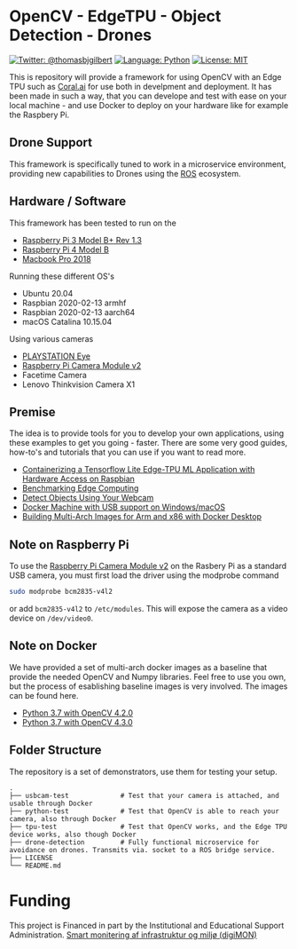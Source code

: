 # OpenCV - EdgeTPU - Object Detection - Drones

[![Twitter: @thomasbjgilbert](https://img.shields.io/badge/contact-@thomasbjgilbert-blue.svg?style=flat)](https://twitter.com/thomasbjgilbert)
[![Language: Python](https://img.shields.io/badge/lang-Python-yellow.svg?style=flat)](https://www.python.org/downloads/release/python-370/)
[![License: MIT](https://img.shields.io/badge/license-MIT-lightgrey.svg?style=flat)](http://opensource.org/licenses/MIT)

This is repository will provide a framework for using OpenCV with an Edge TPU such as [Coral.ai](https://coral.ai/products/accelerator) for use both in develpment and deployment. It has been made in such a way, that you can develope and test with ease on your local machine - and use Docker to deploy on your hardware like for example the Raspbery Pi.

## Drone Support
 This framework is specifically tuned to work in a microservice environment, providing new capabilities to Drones using the [ROS](https://robots.ros.org) ecosystem. 

## Hardware / Software
This framework has been tested to run on the
* [Raspberry Pi 3 Model B+ Rev 1.3](https://www.raspberrypi.org/products/raspberry-pi-3-model-a-plus/)
* [Raspberry Pi 4 Model B](https://www.raspberrypi.org/products/raspberry-pi-4-model-b/)
* [Macbook Pro 2018](https://www.apple.com/macbook-pro/)

Running these different OS's
* Ubuntu 20.04
* Raspbian 2020-02-13 armhf
* Raspbian 2020-02-13 aarch64
* macOS Catalina 10.15.04

Using various cameras
* [PLAYSTATION Eye](https://en.wikipedia.org/wiki/PlayStation_Eye)
* [Raspberry Pi Camera Module v2](https://www.raspberrypi.org/products/camera-module-v2/)
* Facetime Camera
* Lenovo Thinkvision Camera X1

## Premise
The idea is to provide tools for you to develop your own applications, using these examples to get you going - faster. There are some very good guides, how-to's and tutorials that you can use if you want to read more.
* [Containerizing a Tensorflow Lite Edge-TPU ML Application with Hardware Access on Raspbian](https://cxlabs.sap.com/2019/10/07/containerizing-a-tensorflow-lite-edge-tpu-ml-application-with-hardware-access-on-raspbian/)
* [Benchmarking Edge Computing](https://medium.com/@aallan/benchmarking-edge-computing-ce3f13942245)
* [Detect Objects Using Your Webcam](https://tensorflow-object-detection-api-tutorial.readthedocs.io/en/latest/camera.html)
* [Docker Machine with USB support on Windows/macOS](http://gw.tnode.com/docker/docker-machine-with-usb-support-on-windows-macos/)
* [Building Multi-Arch Images for Arm and x86 with Docker Desktop](https://www.docker.com/blog/multi-arch-images/)

## Note on Raspberry Pi
To use the [Raspberry Pi Camera Module v2](https://www.raspberrypi.org/products/camera-module-v2/) on the Rasbery Pi as a standard USB camera, you must first load the driver using the modprobe command
```bash
sudo modprobe bcm2835-v4l2
```
or add `bcm2835-v4l2` to `/etc/modules`. This will expose the camera as a video device on `/dev/video0`.

## Note on Docker
We have provided a set of multi-arch docker images as a baseline that provide the needed OpenCV and Numpy libraries. Feel free to use you own, but the process of esablishing baseline images is very involved. The images can be found here.
* [Python 3.7 with OpenCV 4.2.0](www.dummy.com)
* [Python 3.7 with OpenCV 4.3.0](www.dummy.com)

## Folder Structure
The repository is a set of demonstrators, use them for testing your setup.

    .
    ├── usbcam-test             # Test that your camera is attached, and usable through Docker
    ├── python-test             # Test that OpenCV is able to reach your camera, also through Docker
    ├── tpu-test                # Test that OpenCV works, and the Edge TPU device works, also though Docker
    ├── drone-detection         # Fully functional microservice for avoidance on drones. Transmits via. socket to a ROS bridge service.
    ├── LICENSE
    └── README.md

# Funding
This project is Financed in part by the Institutional and Educational Support Administration.
[Smart monitering af infrastruktur og miljø (digiMON)](https://bedreinnovation.dk/smart-monitering-af-infrastruktur-og-miljø-digimon)